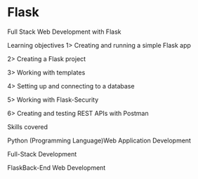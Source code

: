 # Flask
Full Stack Web Development with Flask


Learning objectives
1> Creating and running a simple Flask app

2> Creating a Flask project

3> Working with templates

4> Setting up and connecting to a database

5> Working with Flask-Security

6> Creating and testing REST APIs with Postman


Skills covered

Python (Programming Language)Web Application Development

Full-Stack Development

FlaskBack-End Web Development
